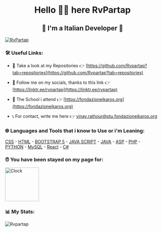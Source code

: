 <h1 align="center"> Hello 👀👋 here RvPartap </h1>

<h2 align="center"> 🍕 I'm a Italian Developer 🍕 </h2>

<p align="left"><a href="https://github.com/ryo-ma/github-profile-trophy"><img src="https://github-profile-trophy.vercel.app/?username=rvpartap" alt="RvPartap"/></a>

<h3 align="left"> 🛠 Useful Links: </h3>

- 📑 Take a look at my Repositories 👉 [https://github.com/Rvpartap?tab=repositories](https://github.com/Rvpartap?tab=repositories)

- 🔗 Follow me on my socials, thanks to this link 👉 [https://linktr.ee/rvpartap](https://linktr.ee/rvpartap)

- 🏫 The School i attend 👉 [https://fondazioneikaros.org](https://fondazioneikaros.org)

- 📞 For contact, write me here 👉 <a href="mailto:vinay.rathour@stu.fondazioneikaros.org">vinay.rathour@stu.fondazioneikaros.org</a>

<h3 align="left">🌐 Languages and Tools that i know to Use or i'm Leaning:</h3>

<p align="left"> 
  <p>
    <a href="https://www.w3schools.com/css/default.asp" target="_blank">CSS</a> - 
    <a href="https://www.w3schools.com/html/default.asp" target="_blank">HTML</a> -  
    <a href="https://www.w3schools.com/bootstrap5/index.php" target="_blank">BOOTSTRAP 5</a> - 
    <a href="https://www.w3schools.com/js/default.asp" target="_blank">JAVA SCRIPT</a> -  
    <a href="https://www.w3schools.com/java/default.asp" target="_blank">JAVA</a> -  
    <a href="https://www.w3schools.com/asp/default.asp" target="_blank">ASP</a> - 
    <a href="https://www.w3schools.com/php/default.asp" target="_blank">PHP</a> -  
    <a href="https://www.w3schools.com/python/default.asp" target="_blank">PYTHON</a> -
    <a href="https://www.w3schools.com/mysql/default.asp" target="_blank">MySQL</a> -
    <a href="https://www.w3schools.com/react/default.asp" target="_blank">React</a> -
    <a href="https://www.w3schools.com/cs/index.php" target="_blank">C#</a>
  </p>
</p>

<h3 align="left"> ⏰ You have been stayed on my page for: </h3>

<img src="https://tomchen.github.io/animated-svg-clock/clock.svg" alt="Clock" title="Clock" height="110px" width="110px">
  
<h3 align="left"> 📊 My Stats: </h3>

<p><img src="https://github-readme-stats.vercel.app/api/top-langs?username=Rvpartap&show_icons=true&locale=en&layout=compact" alt="Rvpartap" /></p>
